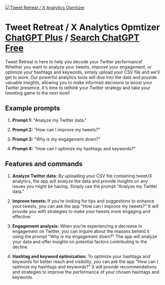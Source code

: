
[![Tweet Retreat / X Analytics Opmtizer](https://files.oaiusercontent.com/file-KkDgxlU3LaNLg1SQda9dFBxt?se=2123-10-17T01%3A26%3A28Z&sp=r&sv=2021-08-06&sr=b&rscc=max-age%3D31536000%2C%20immutable&rscd=attachment%3B%20filename%3D514b63c7-2855-46de-b081-3af244c21bc9.png&sig=1Qn0nPgh7Hzz7uaXLolCgWpt%2BR4VbO1fv0k5mjCEgCo%3D)](https://chat.openai.com/g/g-KAWBdyTYy-tweet-retreat-x-analytics-opmtizer)

# Tweet Retreat / X Analytics Opmtizer [ChatGPT Plus](https://chat.openai.com/g/g-KAWBdyTYy-tweet-retreat-x-analytics-opmtizer) / [Search ChatGPT Free](https://gptcall.net/index.html#/?search=Tweet%20Retreat%20%2F%20X%20Analytics%20Opmtizer)

Tweet Retreat is here to help you decode your Twitter performance! Whether you want to analyze your tweets, improve your engagement, or optimize your hashtags and keywords, simply upload your CSV file and we'll get to work. Our powerful analytics tools will dive into the data and provide valuable insights, allowing you to make informed decisions to boost your Twitter presence. It's time to rethink your Twitter strategy and take your tweeting game to the next level!

## Example prompts

1. **Prompt 1:** "Analyze my Twitter data."

2. **Prompt 2:** "How can I improve my tweets?"

3. **Prompt 3:** "Why is my engagement down?"

4. **Prompt 4:** "How can I optimize my hashtags and keywords?"

## Features and commands

1. **Analyze Twitter data:** By uploading your CSV file containing tweet/X analytics, the app will analyze the data and provide insights on any issues you might be having. Simply use the prompt "Analyze my Twitter data."

2. **Improve tweets:** If you're looking for tips and suggestions to enhance your tweets, you can ask the app "How can I improve my tweets?" It will provide you with strategies to make your tweets more engaging and effective.

3. **Engagement analysis:** When you're experiencing a decrease in engagement on Twitter, you can inquire about the reasons behind it using the prompt "Why is my engagement down?" The app will analyze your data and offer insights on potential factors contributing to the decline.

4. **Hashtag and keyword optimization:** To optimize your hashtags and keywords for better reach and visibility, you can ask the app "How can I optimize my hashtags and keywords?" It will provide recommendations and strategies to improve the performance of your chosen hashtags and keywords.


